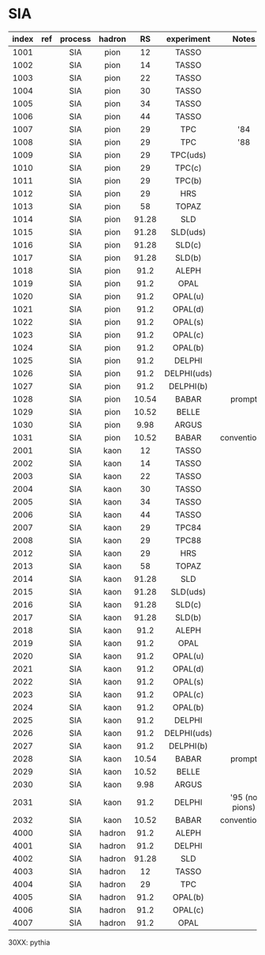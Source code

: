 # SIA

| index | ref  | process | hadron | RS    | experiment  | Notes        |
| :--:  | :--: | :--:    | :--:   | :--:  | :--:        | :--:         |
| 1001  |      | SIA     | pion   | 12    | TASSO       |              |
| 1002  |      | SIA     | pion   | 14    | TASSO       |              |
| 1003  |      | SIA     | pion   | 22    | TASSO       |              |
| 1004  |      | SIA     | pion   | 30    | TASSO       |              |
| 1005  |      | SIA     | pion   | 34    | TASSO       |              |
| 1006  |      | SIA     | pion   | 44    | TASSO       |              |
| 1007  |      | SIA     | pion   | 29    | TPC         | '84          |
| 1008  |      | SIA     | pion   | 29    | TPC         | '88          |
| 1009  |      | SIA     | pion   | 29    | TPC(uds)    |              |
| 1010  |      | SIA     | pion   | 29    | TPC(c)      |              |
| 1011  |      | SIA     | pion   | 29    | TPC(b)      |              |
| 1012  |      | SIA     | pion   | 29    | HRS         |              |
| 1013  |      | SIA     | pion   | 58    | TOPAZ       |              |
| 1014  |      | SIA     | pion   | 91.28 | SLD         |              |
| 1015  |      | SIA     | pion   | 91.28 | SLD(uds)    |              |
| 1016  |      | SIA     | pion   | 91.28 | SLD(c)      |              |
| 1017  |      | SIA     | pion   | 91.28 | SLD(b)      |              |
| 1018  |      | SIA     | pion   | 91.2  | ALEPH       |              |
| 1019  |      | SIA     | pion   | 91.2  | OPAL        |              |
| 1020  |      | SIA     | pion   | 91.2  | OPAL(u)     |              |
| 1021  |      | SIA     | pion   | 91.2  | OPAL(d)     |              |
| 1022  |      | SIA     | pion   | 91.2  | OPAL(s)     |              |
| 1023  |      | SIA     | pion   | 91.2  | OPAL(c)     |              |
| 1024  |      | SIA     | pion   | 91.2  | OPAL(b)     |              |
| 1025  |      | SIA     | pion   | 91.2  | DELPHI      |              |
| 1026  |      | SIA     | pion   | 91.2  | DELPHI(uds) |              |
| 1027  |      | SIA     | pion   | 91.2  | DELPHI(b)   |              |
| 1028  |      | SIA     | pion   | 10.54 | BABAR       | prompt       |
| 1029  |      | SIA     | pion   | 10.52 | BELLE       |              |
| 1030  |      | SIA     | pion   | 9.98  | ARGUS       |              |
| 1031  |      | SIA     | pion   | 10.52 | BABAR       | conventional |
| 2001  |      | SIA     | kaon   | 12    | TASSO       |              |
| 2002  |      | SIA     | kaon   | 14    | TASSO       |              |
| 2003  |      | SIA     | kaon   | 22    | TASSO       |              |
| 2004  |      | SIA     | kaon   | 30    | TASSO       |              |
| 2005  |      | SIA     | kaon   | 34    | TASSO       |              |
| 2006  |      | SIA     | kaon   | 44    | TASSO       |              |
| 2007  |      | SIA     | kaon   | 29    | TPC84       |              |
| 2008  |      | SIA     | kaon   | 29    | TPC88       |              |
| 2012  |      | SIA     | kaon   | 29    | HRS         |              |
| 2013  |      | SIA     | kaon   | 58    | TOPAZ       |              |
| 2014  |      | SIA     | kaon   | 91.28 | SLD         |              |
| 2015  |      | SIA     | kaon   | 91.28 | SLD(uds)    |              |
| 2016  |      | SIA     | kaon   | 91.28 | SLD(c)      |              |
| 2017  |      | SIA     | kaon   | 91.28 | SLD(b)      |              |
| 2018  |      | SIA     | kaon   | 91.2  | ALEPH       |              |
| 2019  |      | SIA     | kaon   | 91.2  | OPAL        |              |
| 2020  |      | SIA     | kaon   | 91.2  | OPAL(u)     |              |
| 2021  |      | SIA     | kaon   | 91.2  | OPAL(d)     |              |
| 2022  |      | SIA     | kaon   | 91.2  | OPAL(s)     |              |
| 2023  |      | SIA     | kaon   | 91.2  | OPAL(c)     |              |
| 2024  |      | SIA     | kaon   | 91.2  | OPAL(b)     |              |
| 2025  |      | SIA     | kaon   | 91.2  | DELPHI      |              |
| 2026  |      | SIA     | kaon   | 91.2  | DELPHI(uds) |              |
| 2027  |      | SIA     | kaon   | 91.2  | DELPHI(b)   |              |
| 2028  |      | SIA     | kaon   | 10.54 | BABAR       | prompt       |
| 2029  |      | SIA     | kaon   | 10.52 | BELLE       |              |
| 2030  |      | SIA     | kaon   | 9.98  | ARGUS       |              |
| 2031  |      | SIA     | kaon   | 91.2  | DELPHI      |'95 (no pions)|
| 2032  |      | SIA     | kaon   | 10.52 | BABAR       | conventional |
| 4000  |      | SIA     | hadron | 91.2  | ALEPH       |              |
| 4001  |      | SIA     | hadron | 91.2  | DELPHI      |              |
| 4002  |      | SIA     | hadron | 91.28 | SLD         |              |
| 4003  |      | SIA     | hadron | 12    | TASSO       |              |
| 4004  |      | SIA     | hadron | 29    | TPC         |              |
| 4005  |      | SIA     | hadron | 91.2  | OPAL(b)     |              |
| 4006  |      | SIA     | hadron | 91.2  | OPAL(c)     |              |
| 4007  |      | SIA     | hadron | 91.2  | OPAL        |              |

30XX: pythia













